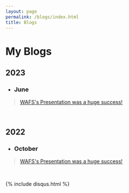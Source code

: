 ```yaml
---
layout: page
permalink: /blogs/index.html
title: Blogs
---
```


# My Blogs


## 2023

- ### June<br>
> [WAFS's Presentation was a huge success!](https://frankqgu.github.io/blogs/18yr)<br>

<br>

## 2022

- ### October<br>
> [WAFS's Presentation was a huge success!](https://frankqgu.github.io/blogs/18yr)<br>

<br>

{% include disqus.html %} 

<br>
